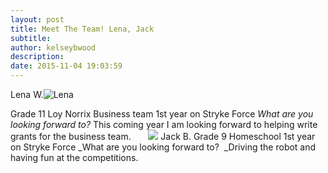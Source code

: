 ```yaml
---
layout: post
title: Meet The Team! Lena, Jack
subtitle:
author: kelseybwood
description:
date: 2015-11-04 19:03:59
---
```


Lena W.![Lena](/wp-content/uploads/2015/11/Lena-214x300.jpg)

Grade 11 Loy Norrix Business team 1st year on Stryke Force _What are you looking forward to?_ This coming year I am looking forward to helping write grants for the business team.       ![](/wp-content/uploads/2015/11/Jack-Brunwood3-200x300.jpg) Jack B. Grade 9 Homeschool 1st year on Stryke Force _What are you looking forward to?  _Driving the robot and having fun at the competitions.
